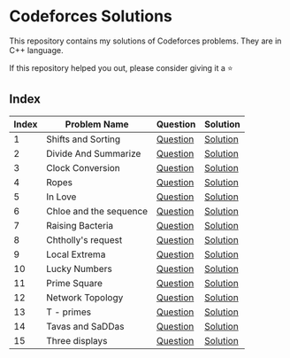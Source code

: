 # Codeforces Solutions

This repository contains my solutions of Codeforces problems. They are in C++ language.

If this repository helped you out, please consider giving it a ⭐

## Index

| Index | Problem Name | Question | Solution |
|-------|--------------|----------|----------|
| 1     | Shifts and Sorting | [Question](https://codeforces.com/contest/1969/problem/B) | [Solution](./Codes/ShiftsAndSorting.cpp) |
| 2     | Divide And Summarize | [Question](https://codeforces.com/contest/1461/problem/D) | [Solution](./Codes/DivideAndSummarize.cpp) |
| 3     | Clock Conversion | [Question](https://codeforces.com/contest/1950/problem/C) | [Solution](./Codes/ClockConversion.cpp) |
| 4     | Ropes | [Question](https://codeforces.com/edu/course/2/lesson/6/2/practice/contest/283932/problem/B) | [Solution](./Codes/Ropes.cpp) |
| 5     | In Love | [Question](https://codeforces.com/contest/1883/problem/D) | [Solution](./Codes/InLove.cpp) |
| 6     | Chloe and the sequence | [Question](https://codeforces.com/group/MzwN6xhQyu/contest/499816/problem/Y) | [Solution](./Codes/CandS.cpp) |
| 7     | Raising Bacteria | [Question](https://codeforces.com/group/MzwN6xhQyu/contest/499816/problem/U) | [Solution](./Codes/RaisingBacteria.cpp) |
| 8     | Chtholly's request | [Question](https://codeforces.com/group/MzwN6xhQyu/contest/487434/problem/Y) | [Solution](./Codes/request.cpp) |
| 9     | Local Extrema | [Question](https://codeforces.com/group/MzwN6xhQyu/contest/487434/problem/U) | [Solution](./Codes/Local.cpp) |
| 10    | Lucky Numbers | [Question](https://codeforces.com/contest/96/problem/B) | [Solution](./Codes/Lucky.cpp) |
| 11    | Prime Square | [Question](https://codeforces.com/contest/1436/problem/B) | [Solution](./Codes/primesquare.cpp) |
| 12    | Network Topology | [Question](https://codeforces.com/contest/292/problem/B) | [Solution](./Codes/NetworkTopology.cpp) |
| 13    | T - primes | [Question](https://codeforces.com/contest/230/problem/B) | [Solution](./Codes/tprimes.cpp) |
| 14    | Tavas and SaDDas | [Question](https://codeforces.com/contest/535/problem/B) | [Solution](./Codes/tavas.cpp) |
| 15    | Three displays | [Question](https://codeforces.com/contest/987/problem/C) | [Solution](./Codes/threedisplays.cpp) |
